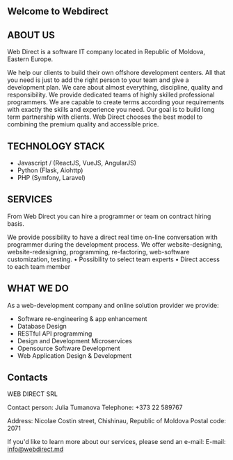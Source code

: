 ## Welcome to Webdirect

## ABOUT US

Web Direct is a software IT company located in Republic of Moldova, Eastern Europe.

We help our clients to build their own offshore development centers. All that you need is just to add the right person to your team and give a development plan. We care about almost everything, discipline, quality and responsibility. We provide dedicated teams of highly skilled professional programmers. We are capable to create terms according your requirements with exactly the skills and experience you need. Our goal is to build long term partnership with clients. Web Direct chooses the best model to combining the premium quality and accessible price.

## TECHNOLOGY STACK

* Javascript / (ReactJS, VueJS, AngularJS)
* Python (Flask, Aiohttp)
* PHP (Symfony, Laravel)


## SERVICES

From Web Direct you can hire a programmer or team on contract hiring basis.

We provide possibility to have a direct real time on-line conversation with programmer during the development process. We offer website-designing, website-redesigning, programming, re-factoring, web-software customization, testing.
• Possibility to select team experts
• Direct access to each team member

## WHAT WE DO

As a web-development company and online solution provider we provide:
* Software re-engineering & app enhancement
* Database Design
* RESTful API programming
* Design and Development Microservices
* Opensource Software Development
* Web Application Design & Development


## Contacts

WEB DIRECT SRL

Contact person: Julia Tumanova
Telephone:      +373 22 589767

Address:      Nicolae Costin street, Chishinau, Republic of Moldova
Postal code:  2071

If you'd like to learn more about our services, please send an e-mail: 
E-mail:       info@webdirect.md
